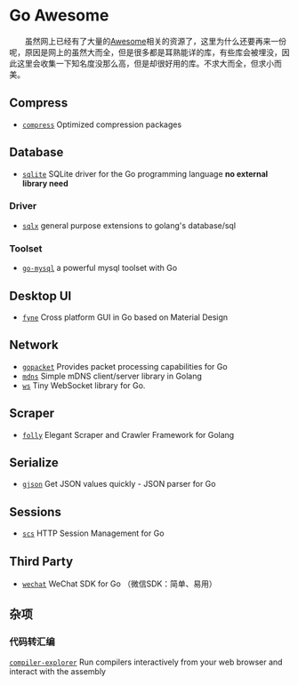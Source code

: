 # Go Awesome


&emsp;&emsp;虽然网上已经有了大量的[Awesome](https://github.com/avelino/awesome-go)相关的资源了，这里为什么还要再来一份呢，原因是网上的虽然大而全，但是很多都是耳熟能详的库，有些库会被埋没，因此这里会收集一下知名度没那么高，但是却很好用的库。不求大而全，但求小而美。

## Compress
- [`compress`](https://github.com/klauspost/compress) Optimized compression packages

## Database
- [`sqlite`](https://github.com/bvinc/go-sqlite-lite) SQLite driver for the Go programming language **no external library need**
### Driver
- [`sqlx`](https://github.com/jmoiron/sqlx) general purpose extensions to golang's database/sql
### Toolset
- [`go-mysql`](https://github.com/siddontang/go-mysql) a powerful mysql toolset with Go

## Desktop UI
- [`fyne`](https://github.com/fyne-io/fyne) Cross platform GUI in Go based on Material Design

## Network
- [`gopacket`](https://github.com/google/gopacket) Provides packet processing capabilities for Go
- [`mdns`](https://github.com/hashicorp/mdns) Simple mDNS client/server library in Golang
- [`ws`](https://github.com/gobwas/ws) Tiny WebSocket library for Go.

## Scraper
- [`folly`](https://github.com/gocolly/colly) Elegant Scraper and Crawler Framework for Golang

## Serialize
- [`gjson`](https://github.com/tidwall/gjson) Get JSON values quickly - JSON parser for Go

## Sessions
- [`scs`](github.com/alexedwards/scs) HTTP Session Management for Go

## Third Party
- [`wechat`](https://github.com/silenceper/wechat) WeChat SDK for Go （微信SDK：简单、易用）


## 杂项
### 代码转汇编
[`compiler-explorer`](https://github.com/mattgodbolt/compiler-explorer) Run compilers interactively from your web browser and interact with the assembly
